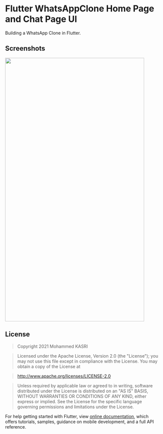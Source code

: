 # Flutter WhatsAppClone Home Page and Chat Page UI

Building a WhatsApp Clone in Flutter.



## Screenshots

<img src="https://user-images.githubusercontent.com/31214118/137866482-995786bf-0d07-414a-8e62-fc5ea04def40.png" width="450" height="850">


## License

>Copyright 2021 Mohammed KASRI

>Licensed under the Apache License, Version 2.0 (the "License");
you may not use this file except in compliance with the License.
You may obtain a copy of the License at

>   http://www.apache.org/licenses/LICENSE-2.0

>Unless required by applicable law or agreed to in writing, software
distributed under the License is distributed on an "AS IS" BASIS,
WITHOUT WARRANTIES OR CONDITIONS OF ANY KIND, either express or implied.
See the License for the specific language governing permissions and
limitations under the License.




For help getting started with Flutter, view 
[online documentation](https://flutter.dev/docs), which offers tutorials,
samples, guidance on mobile development, and a full API reference.
